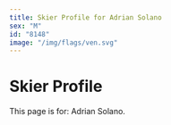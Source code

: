 ```yaml
---
title: Skier Profile for Adrian Solano
sex: "M"
id: "8148"
image: "/img/flags/ven.svg" 
---
```


# Skier Profile

This page is for: Adrian Solano.
    